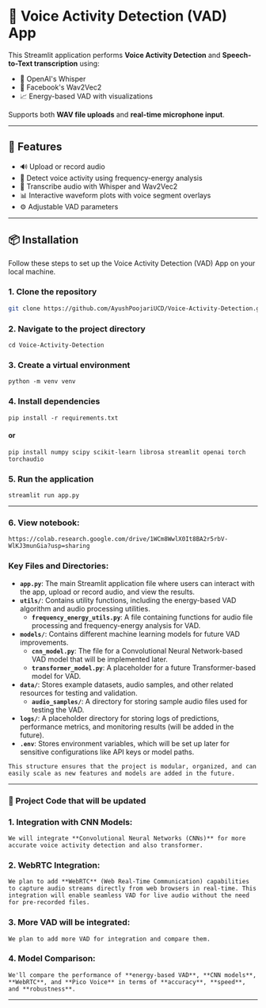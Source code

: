 # 🎤 Voice Activity Detection (VAD) App

This Streamlit application performs **Voice Activity Detection** and **Speech-to-Text transcription** using:

- 🧠 OpenAI's Whisper
- 🧠 Facebook's Wav2Vec2
- 📈 Energy-based VAD with visualizations

Supports both **WAV file uploads** and **real-time microphone input**.

---

## 🚀 Features

- 🔊 Upload or record audio
- 🎯 Detect voice activity using frequency-energy analysis
- 🧾 Transcribe audio with Whisper and Wav2Vec2
- 📊 Interactive waveform plots with voice segment overlays
- ⚙️ Adjustable VAD parameters

---

## 📦 Installation

Follow these steps to set up the Voice Activity Detection (VAD) App on your local machine.

### 1. Clone the repository

```bash
git clone https://github.com/AyushPoojariUCD/Voice-Activity-Detection.git
```

### 2. Navigate to the project directory

```
cd Voice-Activity-Detection
```

### 3. Create a virtual environment

```
python -m venv venv
```

### 4. Install dependencies

```
pip install -r requirements.txt
```

#### or

```
pip install numpy scipy scikit-learn librosa streamlit openai torch torchaudio
```

### 5. Run the application

```
streamlit run app.py
```

---

### 6. View notebook:

```
https://colab.research.google.com/drive/1WCm8WwlX0It8BA2r5rbV-WlKJ3munGia?usp=sharing
```

### Key Files and Directories:

- **`app.py`**: The main Streamlit application file where users can interact with the app, upload or record audio, and view the results.
- **`utils/`**: Contains utility functions, including the energy-based VAD algorithm and audio processing utilities.
  - **`frequency_energy_utils.py`**: A file containing functions for audio file processing and frequency-energy analysis for VAD.
- **`models/`**: Contains different machine learning models for future VAD improvements.
  - **`cnn_model.py`**: The file for a Convolutional Neural Network-based VAD model that will be implemented later.
  - **`transformer_model.py`**: A placeholder for a future Transformer-based model for VAD.
- **`data/`**: Stores example datasets, audio samples, and other related resources for testing and validation.
  - **`audio_samples/`**: A directory for storing sample audio files used for testing the VAD.
- **`logs/`**: A placeholder directory for storing logs of predictions, performance metrics, and monitoring results (will be added in the future).
- **`.env`**: Stores environment variables, which will be set up later for sensitive configurations like API keys or model paths.

`This structure ensures that the project is modular, organized, and can easily scale as new features and models are added in the future.`

---

### 📌 Project Code that will be updated

### 1. **Integration with CNN Models**:

`We will integrate **Convolutional Neural Networks (CNNs)** for more accurate voice activity detection and also transformer.`

### 2. **WebRTC Integration**:

`We plan to add **WebRTC** (Web Real-Time Communication) capabilities to capture audio streams directly from web browsers in real-time. This integration will enable seamless VAD for live audio without the need for pre-recorded files.`

### 3. **More VAD will be integrated**:

`We plan to add more VAD for integration and compare them.`

### 4. **Model Comparison**:

`We'll compare the performance of **energy-based VAD**, **CNN models**, **WebRTC**, and **Pico Voice** in terms of **accuracy**, **speed**, and **robustness**.`

---
